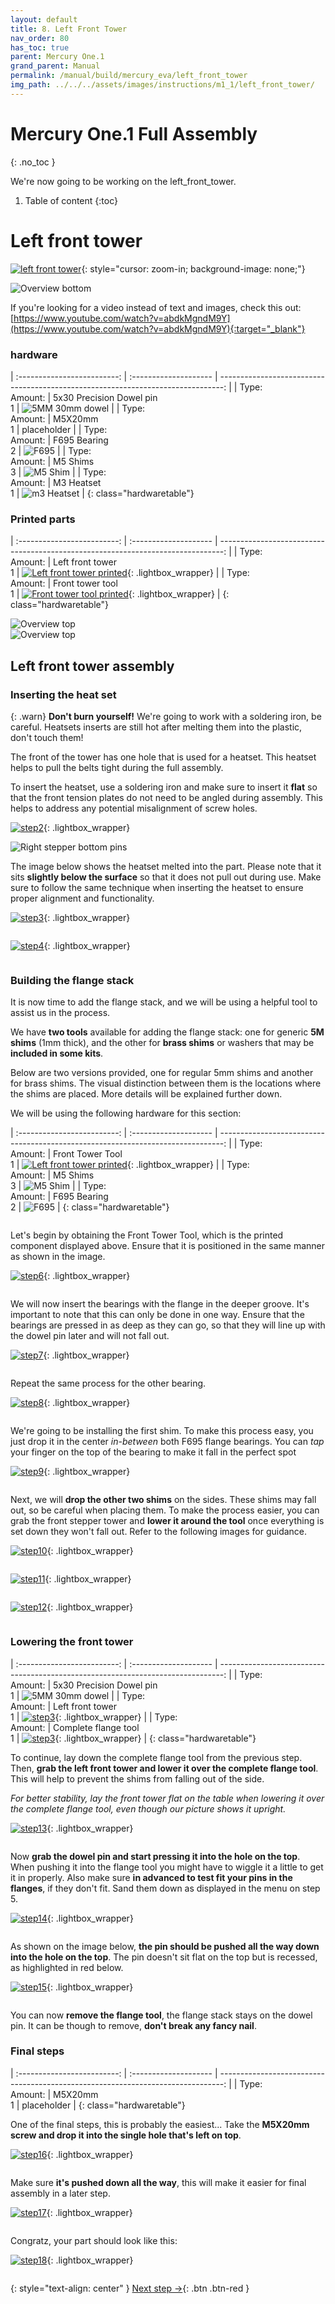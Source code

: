 ```yaml
---
layout: default
title: 8. Left Front Tower
nav_order: 80
has_toc: true
parent: Mercury One.1
grand_parent: Manual
permalink: /manual/build/mercury_eva/left_front_tower
img_path: ../../../assets/images/instructions/m1_1/left_front_tower/
---
```


# Mercury One.1 Full Assembly
{: .no_toc }

We're now going to be working on the left_front_tower.

1. Table of content
{:toc}

# Left front tower

[![left front tower]({{page.img_path}}step_18.png)](#lightbox__overview_bottom){: style="cursor: zoom-in; background-image: none;"}

<div onclick="location.href='##';"  id="lightbox__overview_bottom"  class="lightbox__item">
    <div class="lightbox__content">
    <div class="lightbox__titlebar"></div>
        <a href="##" class="close"></a>
        <img src="{{page.img_path}}step_18.png" alt="Overview bottom">
    </div>
</div>

If you're looking for a video instead of text and images, check this out: [https://www.youtube.com/watch?v=abdkMgndM9Y](https://www.youtube.com/watch?v=abdkMgndM9Y){:target="_blank"}


### hardware

| :-------------------------: | :--------------------       | -------------------------------------------------------------------------------: |
| Type:<br>Amount: | 5x30 Precision Dowel pin<br>1          |     ![5MM 30mm dowel](../../../assets/images/instructions/5x30_dowel_pin.png) |
| Type:<br>Amount: | M5X20mm<br>1                           |     placeholder |
| Type:<br>Amount: | F695 Bearing<br>2     | ![F695](../../../assets/images/instructions/f695_flange_bearing.png) |
| Type:<br>Amount: | M5 Shims<br>3          |     ![M5 Shim](../../../assets/images/instructions/m5_10_1_shim.png) |
| Type:<br>Amount: | M3 Heatset<br>1                            | ![m3 Heatset](../../../assets/images/instructions/m3_heat_insert.png) |
{: class="hardwaretable"}

### Printed parts

| :-------------------------: | :--------------------       | -------------------------------------------------------------------------------: |
| Type:<br>Amount: | Left front tower<br>1     |     [![Left front tower printed]({{page.img_path}}step_1.png)](#lightbox__step1){: .lightbox_wrapper} |
| Type:<br>Amount: | Front tower tool<br>1     |     [![Front tower tool printed]({{page.img_path}}step_6.png)](#lightbox__step6){: .lightbox_wrapper} |
{: class="hardwaretable"}

<div onclick="location.href='##';"  id="lightbox__step1"  class="lightbox__item">
    <div class="lightbox__content">
    <div class="lightbox__titlebar"></div>
        <a href="##" class="close"></a>
        <img src="{{page.img_path}}step_1.png" alt="Overview top">
    </div>
</div>


<div onclick="location.href='##';"  id="lightbox__step6"  class="lightbox__item">
    <div class="lightbox__content">
    <div class="lightbox__titlebar"></div>
        <a href="##" class="close"></a>
        <img src="{{page.img_path}}step_6.png" alt="Overview top">
    </div>
</div>

## Left front tower assembly

### Inserting the heat set

{: .warn}
**Don't burn yourself!** We're going to work with a soldering iron, be careful. Heatsets inserts are still hot after melting them into the plastic, don't touch them!

The front of the tower has one hole that is used for a heatset. This heatset helps to pull the belts tight during the full assembly.

To insert the heatset, use a soldering iron and make sure to insert it **flat** so that the front tension plates do not need to be angled during assembly. This helps to address any potential misalignment of screw holes.

[![step2]({{page.img_path}}step_2.png)](#lightbox__step2){: .lightbox_wrapper}


<div onclick="location.href='##';"  id="lightbox__step2"  class="lightbox__item">
    <div class="lightbox__content">
    <div class="lightbox__titlebar"></div>
        <a href="##" class="close"></a>
        <img src="{{page.img_path}}step_2.png" alt="Right stepper bottom pins">
    </div>
</div>

The image below shows the heatset melted into the part. Please note that it sits **slightly below the surface** so that it does not pull out during use. Make sure to follow the same technique when inserting the heatset to ensure proper alignment and functionality.

[![step3]({{page.img_path}}step_3.png)](#lightbox__step3){: .lightbox_wrapper}

<div onclick="location.href='##';"  id="lightbox__step3"  class="lightbox__item">
    <div class="lightbox__content">
    <div class="lightbox__titlebar"></div>
        <a href="##" class="close"></a>
        <img src="{{page.img_path}}step_3.png" alt="">
    </div>
</div>

[![step4]({{page.img_path}}step_4.png)](#lightbox__step4){: .lightbox_wrapper}

<div onclick="location.href='##';"  id="lightbox__step4"  class="lightbox__item">
    <div class="lightbox__content">
    <div class="lightbox__titlebar"></div>
        <a href="##" class="close"></a>
        <img src="{{page.img_path}}step_4.png" alt="">
    </div>
</div>

### Building the flange stack

It is now time to add the flange stack, and we will be using a helpful tool to assist us in the process.

We have **two tools** available for adding the flange stack: one for generic **5M shims** (1mm thick), and the other for **brass shims** or washers that may be **included in some kits**.

Below are two versions provided, one for regular 5mm shims and another for brass shims. The visual distinction between them is the locations where the shims are placed. More details will be explained further down.

We will be using the following hardware for this section:

| :-------------------------: | :--------------------       | -------------------------------------------------------------------------------: |
| Type:<br>Amount: | Front Tower Tool<br>1     |     [![Left front tower printed]({{page.img_path}}step_6.png)](#lightbox__step6){: .lightbox_wrapper} |
| Type:<br>Amount: | M5 Shims<br>3          |     ![M5 Shim](../../../assets/images/instructions/m5_10_1_shim.png) |
| Type:<br>Amount: | F695 Bearing<br>2     | ![F695](../../../assets/images/instructions/f695_flange_bearing.png) |
{: class="hardwaretable"}

<div id="lightbox__step_6" class="lightbox__item" onclick="location.href='##';">
    <div class="lightbox__content">
        <div class="lightbox__titlebar"></div>
        <a href="##" class="close"></a>
        <img src="{{page.img_path}}step_6.png" alt="">
    </div>
</div>


Let's begin by obtaining the Front Tower Tool, which is the printed component displayed above. Ensure that it is positioned in the same manner as shown in the image.

[![step6]({{page.img_path}}step_6.png)](#lightbox__step_6){: .lightbox_wrapper}

<div onclick="location.href='##';"  id="lightbox__step_6"  class="lightbox__item">
    <div class="lightbox__content">
    <div class="lightbox__titlebar"></div>
        <a href="##" class="close"></a>
        <img src="{{page.img_path}}step_6.png" alt="">
    </div>
</div>

We will now insert the bearings with the flange in the deeper groove. It's important to note that this can only be done in one way. Ensure that the bearings are pressed in as deep as they can go, so that they will line up with the dowel pin later and will not fall out.

[![step7]({{page.img_path}}step_7.png)](#lightbox__step_7){: .lightbox_wrapper}

<div onclick="location.href='##';"  id="lightbox__step_7"  class="lightbox__item">
    <div class="lightbox__content">
    <div class="lightbox__titlebar"></div>
        <a href="##" class="close"></a>
        <img src="{{page.img_path}}step_7.png" alt="">
    </div>
</div>

Repeat the same process for the other bearing.

[![step8]({{page.img_path}}step_8.png)](#lightbox__step_8){: .lightbox_wrapper}

<div id="lightbox__step_8" class="lightbox__item" onclick="location.href='##';">
    <div class="lightbox__content">
        <div class="lightbox__titlebar"></div>
        <a href="##" class="close"></a>
        <img src="{{page.img_path}}step_8.png" alt="">
    </div>
</div>

We're going to be installing the first shim. To make this process easy, you just drop it in the center *in-between* both F695 flange bearings. You can *tap* your finger on the top of the bearing to make it fall in the perfect spot

[![step9]({{page.img_path}}step_9.png)](#lightbox__step_9){: .lightbox_wrapper}

<div id="lightbox__step_9" class="lightbox__item" onclick="location.href='##';">
    <div class="lightbox__content">
        <div class="lightbox__titlebar"></div>
        <a href="##" class="close"></a>
        <img src="{{page.img_path}}step_9.png" alt="">
    </div>
</div>

Next, we will **drop the other two shims** on the sides. These shims may fall out, so be careful when placing them. To make the process easier, you can grab the front stepper tower and **lower it around the tool** once everything is set down they won't fall out. Refer to the following images for guidance.

[![step10]({{page.img_path}}step_10.png)](#lightbox__step_10){: .lightbox_wrapper}

<div id="lightbox__step_10" class="lightbox__item" onclick="location.href='##';">
    <div class="lightbox__content">
        <div class="lightbox__titlebar"></div>
        <a href="##" class="close"></a>
        <img src="{{page.img_path}}step_10.png" alt="">
    </div>
</div>

[![step11]({{page.img_path}}step_11.png)](#lightbox__step_11){: .lightbox_wrapper}

<div id="lightbox__step_11" class="lightbox__item" onclick="location.href='##';">
    <div class="lightbox__content">
        <div class="lightbox__titlebar"></div>
        <a href="##" class="close"></a>
        <img src="{{page.img_path}}step_11.png" alt="">
    </div>
</div>

[![step12]({{page.img_path}}step_12.png)](#lightbox__step_12){: .lightbox_wrapper}

<div id="lightbox__step_12" class="lightbox__item" onclick="location.href='##';">
    <div class="lightbox__content">
        <div class="lightbox__titlebar"></div>
        <a href="##" class="close"></a>
        <img src="{{page.img_path}}step_12.png" alt="">
    </div>
</div>

### Lowering the front tower

| :-------------------------: | :--------------------       | -------------------------------------------------------------------------------: |
| Type:<br>Amount: | 5x30 Precision Dowel pin<br>1          |     ![5MM 30mm dowel](../../../assets/images/instructions/5x30_dowel_pin.png) |
| Type:<br>Amount: | Left front tower<br>1          | [![step3]({{page.img_path}}step_3.png)](#lightbox__step3){: .lightbox_wrapper} |
| Type:<br>Amount: | Complete flange tool<br>1          | [![step3]({{page.img_path}}step_12.png)](#lightbox__step_12){: .lightbox_wrapper} |
{: class="hardwaretable"}

To continue, lay down the complete flange tool from the previous step. Then, **grab the left front tower and lower it over the complete flange tool**. This will help to prevent the shims from falling out of the side.

*For better stability, lay the front tower flat on the table when lowering it over the complete flange tool, even though our picture shows it upright.*

[![step13]({{page.img_path}}step_13.png)](#lightbox__step_13){: .lightbox_wrapper}

<div id="lightbox__step_13" class="lightbox__item" onclick="location.href='##';">
    <div class="lightbox__content">
        <div class="lightbox__titlebar"></div>
        <a href="##" class="close"></a>
        <img src="{{page.img_path}}step_13.png" alt="">
    </div>
</div>

Now **grab the dowel pin and start pressing it into the hole on the top**. When pushing it into the flange tool you might have to wiggle it a little to get it in properly. Also make sure **in advanced to test fit your pins in the flanges**, if they don't fit. Sand them down as displayed in the menu on step 5.

[![step14]({{page.img_path}}step_14.png)](#lightbox__step_14){: .lightbox_wrapper}

<div id="lightbox__step_14" class="lightbox__item" onclick="location.href='##';">
    <div class="lightbox__content">
        <div class="lightbox__titlebar"></div>
        <a href="##" class="close"></a>
        <img src="{{page.img_path}}step_14.png" alt="">
    </div>
</div>

As shown on the image below, **the pin should be pushed all the way down into the hole on the top**. The pin doesn't sit flat on the top but is recessed, as highlighted in red below.

[![step15]({{page.img_path}}step_15.png)](#lightbox__step_15){: .lightbox_wrapper}

<div id="lightbox__step_15" class="lightbox__item" onclick="location.href='##';">
    <div class="lightbox__content">
        <div class="lightbox__titlebar"></div>
        <a href="##" class="close"></a>
        <img src="{{page.img_path}}step_15.png" alt="">
    </div>
</div>

You can now **remove the flange tool**, the flange stack stays on the dowel pin. It can be though to remove, **don't break any fancy nail**.

### Final steps

| :-------------------------: | :--------------------       | -------------------------------------------------------------------------------: |
| Type:<br>Amount: | M5X20mm<br>1                           |     placeholder |
{: class="hardwaretable"}

One of the final steps, this is probably the easiest... Take the **M5X20mm screw and drop it into the single hole that's left on top**.


[![step16]({{page.img_path}}step_16.png)](#lightbox__step_16){: .lightbox_wrapper}

<div id="lightbox__step_16" class="lightbox__item" onclick="location.href='##';">
    <div class="lightbox__content">
        <div class="lightbox__titlebar"></div>
        <a href="##" class="close"></a>
        <img src="{{page.img_path}}step_16.png" alt="">
    </div>
</div>

Make sure **it's pushed down all the way**, this will make it easier for final assembly in a later step.

[![step17]({{page.img_path}}step_17.png)](#lightbox__step_17){: .lightbox_wrapper}

<div id="lightbox__step_17" class="lightbox__item" onclick="location.href='##';">
    <div class="lightbox__content">
        <div class="lightbox__titlebar"></div>
        <a href="##" class="close"></a>
        <img src="{{page.img_path}}step_17.png" alt="">
    </div>
</div>

Congratz, your part should look like this:

[![step18]({{page.img_path}}step_18.png)](#lightbox__step_18){: .lightbox_wrapper}

<div id="lightbox__step_18" class="lightbox__item" onclick="location.href='##';">
    <div class="lightbox__content">
        <div class="lightbox__titlebar"></div>
        <a href="##" class="close"></a>
        <img src="{{page.img_path}}step_18.png" alt="">
    </div>
</div>



{: style="text-align: center" }
<span class="fs-8">
[Next step &rarr;](/){: .btn .btn-red }
</span>